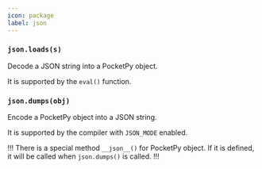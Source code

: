 ```yaml
---
icon: package
label: json
---
```


### `json.loads(s)`

Decode a JSON string into a PocketPy object.

It is supported by the `eval()` function.

### `json.dumps(obj)`

Encode a PocketPy object into a JSON string.

It is supported by the compiler with `JSON_MODE` enabled.

!!!
There is a special method `__json__()` for PocketPy object.
If it is defined, it will be called when `json.dumps()` is called.
!!!